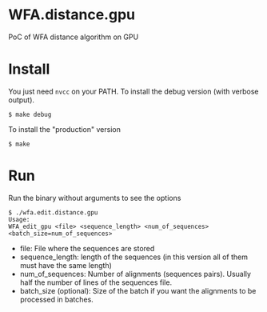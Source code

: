 # WFA.distance.gpu

PoC of WFA distance algorithm on GPU

# Install

You just need `nvcc` on your PATH. To install the debug version (with verbose output).
```
$ make debug
```

To install the "production" version
```
$ make
```

# Run

Run the binary without arguments to see the options

```
$ ./wfa.edit.distance.gpu
Usage:
WFA_edit_gpu <file> <sequence_length> <num_of_sequences> <batch_size=num_of_sequences>
```

* file: File where the sequences are stored
* sequence_length: length of the sequences (in this version all of them must have the same length)
* num_of_sequences: Number of alignments (sequences pairs). Usually half the number of lines of the sequences file.
* batch_size (optional): Size of the batch if you want the alignments to be processed in batches.
